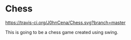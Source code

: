 # Chess
https://travis-ci.org/J0hnCena/Chess.svg?branch=master

This is going to be a chess game created using swing. 
